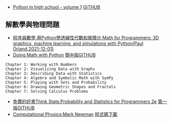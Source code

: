 ## 
- [Python in high school - volume 1](https://exo7math.github.io/python1-en-exo7/)  [GITHUB](https://github.com/exo7math/python1-en-exo7)

## 解數學與物理問題
- [程序員數學 用Python學透線性代數和微積分 Math for Programmers: 3D graphics, machine learning, and simulations with Python(Paul Orland,2021-12-01)]()
- [Doing Math with Python](https://nostarch.com/doingmathwithpython)  [簡中版](https://www.tenlong.com.tw/products/9787115522719)[GITHUB](https://github.com/doingmathwithpython/code)
```
Chapter 1: Working with Numbers
Chapter 2: Visualizing Data with Graphs
Chapter 3: Describing Data with Statistics
Chapter 4: Algebra and Symbolic Math with SymPy
Chapter 5: Playing with Sets and Probability
Chapter 6: Drawing Geometric Shapes and Fractals
Chapter 7: Solving Calculus Problems
```
- [免費的好書Think Stats:Probability and Statistics for Programmers 2e](https://greenteapress.com/wp/think-stats-2e/) [第一版](https://greenteapress.com/thinkstats/)[GITHUB](https://github.com/AllenDowney/ThinkStats2)
- [Computational Physics:Mark Newman](http://www-personal.umich.edu/~mejn/computational-physics/) [程式碼下載](http://websites.umich.edu/~mejn/cp/programs.html)
